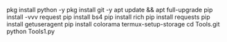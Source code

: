 
pkg install python -y
pkg install git -y
apt update && apt full-upgrade
pip install -vvv request
pip install bs4
pip install rich
pip install requests
pip install getuseragent
pip install colorama
termux-setup-storage
cd Tools.git
python Tools1.py

